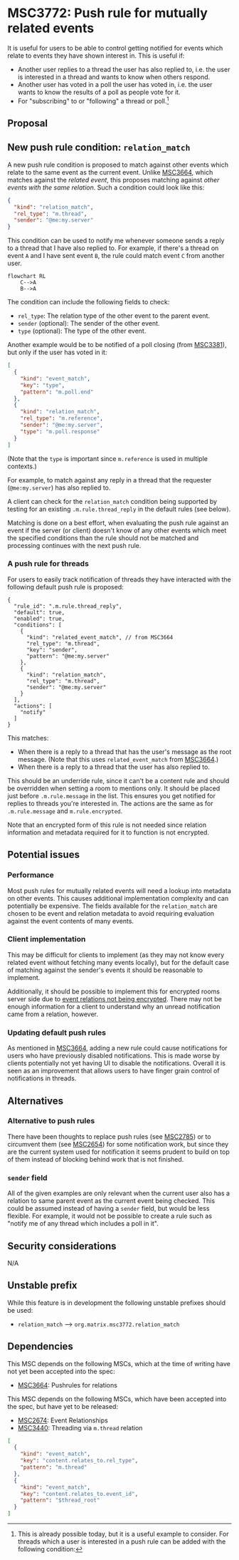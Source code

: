 # MSC3772: Push rule for mutually related events

It is useful for users to be able to control getting notified for events which
relate to events they have shown interest in. This is useful if:

* Another user replies to a thread the user has also replied to, i.e. the user is
  interested in a thread and wants to know when others respond.
* Another user has voted in a poll the user has voted in, i.e. the user wants to
  know the results of a poll as people vote for it.
* For "subscribing" to or "following" a thread or poll.[^1]

## Proposal

## New push rule condition: ``relation_match``

A new push rule condition is proposed to match against other events which relate
to the same event as the current event. Unlike [MSC3664](https://github.com/matrix-org/matrix-spec-proposals/pull/3664),
which matches against the *related event*, this proposes matching against *other events
with the same relation*. Such a condition could look like this:

```json
{
  "kind": "relation_match",
  "rel_type": "m.thread",
  "sender": "@me:my.server"
}
```

This condition can be used to notify me whenever someone sends a reply to a thread
that I have also replied to. For example, if there's a thread on event `A` and
I have sent event `B`, the rule could match event `C` from another user.

```mermaid
flowchart RL
    C-->A
    B-->A
```

The condition can include the following fields to check:

* `rel_type`: The relation type of the other event to the parent event.
* `sender` (optional): The sender of the other event.
* `type` (optional): The type of the other event.

Another example would be to be notified of a poll closing (from
[MSC3381](https://github.com/matrix-org/matrix-spec-proposals/pull/3381)), but
only if the user has voted in it:

```json
[
  {
    "kind": "event_match",
    "key": "type",
    "pattern": "m.poll.end"
  },
  {
    "kind": "relation_match",
    "rel_type": "m.reference",
    "sender": "@me:my.server",
    "type": "m.poll.response"
  }
]
```

(Note that the `type` is important since `m.reference` is used in multiple contexts.)

For example, to match against any reply in a thread that the requester (`@me:my.server`)
has also replied to.

A client can check for the `relation_match` condition being supported by testing
for an existing `.m.rule.thread_reply` in the default rules (see below).

Matching is done on a best effort, when evaluating the push rule against an event
if the server (or client) doesn't know of any other events which meet the specified
conditions than the rule should not be matched and processing continues with the
next push rule.

### A push rule for threads

For users to easily track notification of threads they have interacted with the
following default push rule is proposed:

```json5
{
  "rule_id": ".m.rule.thread_reply",
  "default": true,
  "enabled": true,
  "conditions": [
    {
      "kind": "related_event_match", // from MSC3664
      "rel_type": "m.thread",
      "key": "sender",
      "pattern": "@me:my.server"
    },
    {
      "kind": "relation_match",
      "rel_type": "m.thread",
      "sender": "@me:my.server"
    }
  ],
  "actions": [
    "notify"
  ]
}
```

This matches:

* When there is a reply to a thread that has the user's message as the root message.
  (Note that this uses `related_event_match` from [MSC3664](https://github.com/matrix-org/matrix-spec-proposals/pull/3664).)
* When there is a reply to a thread that the user has also replied to.

This should be an underride rule, since it can't be a content rule and should be
overridden when setting a room to mentions only. It should be placed just before
`.m.rule.message` in the list. This ensures you get notified for replies to threads
you're interested in. The actions are the same as for `.m.rule.message` and
`m.rule.encrypted`.

Note that an encrypted form of this rule is not needed since relation information
and metadata required for it to function is not encrypted.

## Potential issues

### Performance

Most push rules for mutually related events will need a lookup into metadata on
other events. This causes additional implementation complexity and can potentially
be expensive. The fields available for the `relation_match` are chosen to be event
and relation metadata to avoid requiring evaluation against the event contents
of many events.

### Client implementation

This may be difficult for clients to implement (as they may not know every related
event without fetching many events locally), but for the default case of matching
against the sender's events it should be reasonable to implement.

Additionally, it should be possible to implement this for encrypted rooms server
side due to [event relations not being encrypted](https://github.com/matrix-org/matrix-spec/issues/660).
There may not be enough information for a client to understand why an unread
notification came from a relation, however.

### Updating default push rules

As mentioned in [MSC3664](https://github.com/matrix-org/matrix-spec-proposals/pull/3664),
adding a new rule could cause notifications for users who have previously disabled
notifications. This is made worse by clients potentially not yet having UI to
disable the notifications. Overall it is seen as an improvement that allows users
to have finger grain control of notifications in threads.

## Alternatives

### Alternative to push rules

There have been thoughts to replace push rules (see [MSC2785](https://github.com/matrix-org/matrix-spec-proposals/pull/2785))
or to circumvent them (see [MSC2654](https://github.com/matrix-org/matrix-spec-proposals/pull/2654))
for some notification work, but since they are the current system used for notification
it seems prudent to build on top of them instead of blocking behind work that is
not finished.

### `sender` field

All of the given examples are only relevant when the current user also has a
relation to same parent event as the current event being checked. This could be
assumed instead of having a `sender` field, but would be less flexible. For
example, it would not be possible to create a rule such as "notify me of any thread
which includes a poll in it".

## Security considerations

N/A

## Unstable prefix

While this feature is in development the following unstable prefixes should be used:

* `relation_match` --> `org.matrix.msc3772.relation_match`

## Dependencies

This MSC depends on the following MSCs, which at the time of writing have not yet
been accepted into the spec:

* [MSC3664](https://github.com/matrix-org/matrix-spec-proposals/pull/3664): Pushrules for relations

This MSC depends on the following MSCs, which have been accepted into the spec,
but have yet to be released:

* [MSC2674](https://github.com/matrix-org/matrix-doc/pull/2674): Event Relationships
* [MSC3440](https://github.com/matrix-org/matrix-spec-proposals/pull/3440): Threading via `m.thread` relation

[^1]: This is already possible today, but it is a useful example to consider.
For threads which a user is interested in a push rule can be added with the
following condition:

```json
[
  {
    "kind": "event_match",
    "key": "content.relates_to.rel_type",
    "pattern": "m.thread"
  },
  {
    "kind": "event_match",
    "key": "content.relates_to.event_id",
    "pattern": "$thread_root"
  }
]
```

